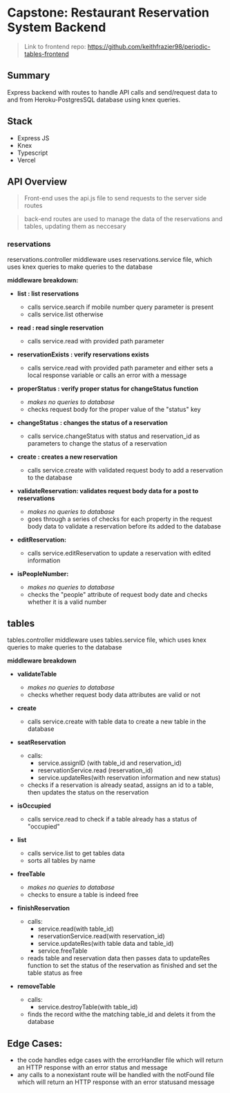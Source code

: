 # Capstone: Restaurant Reservation System Backend

> Link to frontend repo: https://github.com/keithfrazier98/periodic-tables-frontend

## **Summary**

Express backend with routes to handle API calls and send/request data to and from Heroku-PostgresSQL database using knex queries.

## **Stack**

- Express JS
- Knex
- Typescript
- Vercel

## **API Overview**

> Front-end uses the api.js file to send requests to the server side routes

> back-end routes are used to manage the data of the reservations and tables, updating them as neccesary

### **reservations**

reservations.controller middleware uses reservations.service file, which uses knex queries to make queries to the database

**middleware breakdown:**

- **list : list reservations**

  - calls service.search if mobile number query parameter is present
  - calls service.list otherwise

- **read : read single reservation**

  - calls service.read with provided path parameter

- **reservationExists : verify reservations exists**

  - calls service.read with provided path parameter and either sets a local response variable or calls an error with a message

- **properStatus : verify proper status for changeStatus function**

  - _makes no queries to database_
  - checks request body for the proper value of the "status" key

- **changeStatus : changes the status of a reservation**

  - calls service.changeStatus with status and reservation_id as parameters to change the status of a reservation

- **create : creates a new reservation**

  - calls service.create with validated request body to add a reservation to the database

- **validateReservation: validates request body data for a post to reservations**

  - _makes no queries to database_
  - goes through a series of checks for each property in the request body data to validate a reservation before its added to the database

- **editReservation:**

  - calls service.editReservation to update a reservation with edited information

- **isPeopleNumber:**
  - _makes no queries to database_
  - checks the "people" attribute of request body date and checks whether it is a valid number

## **tables**

tables.controller middleware uses tables.service file, which uses knex queries to make queries to the database

**middleware breakdown**

- **validateTable**

  - _makes no queries to database_
  - checks whether request body data attributes are valid or not

- **create**

  - calls service.create with table data to create a new table in the database

- **seatReservation**

  - calls:
    - service.assignID (with table_id and reservation_id)
    - reservationService.read (reservation_id)
    - service.updateRes(with reservation information and new status)
  - checks if a reservation is already seatad, assigns an id to a table, then updates the status on the reservation

- **isOccupied**

  - calls service.read to check if a table already has a status of "occupied"

- **list**

  - calls service.list to get tables data
  - sorts all tables by name

- **freeTable**

  - _makes no queries to database_
  - checks to ensure a table is indeed free

- **finishReservation**

  - calls:
    - service.read(with table_id)
    - reservationService.read(with reservation_id)
    - service.updateRes(with table data and table_id)
    - service.freeTable
  - reads table and reservation data then passes data to updateRes function to set the status of the reservation as finished and set the table status as free

- **removeTable**
  - calls:
    - service.destroyTable(with table_id)
  - finds the record withe the matching table_id and delets it from the database


## Edge Cases: 
  - the code handles edge cases with the errorHandler file which will return an HTTP response with an error status and message
  - any calls to a nonexistant route will be handled with the notFound file which will return an HTTP response with an error statusand message
